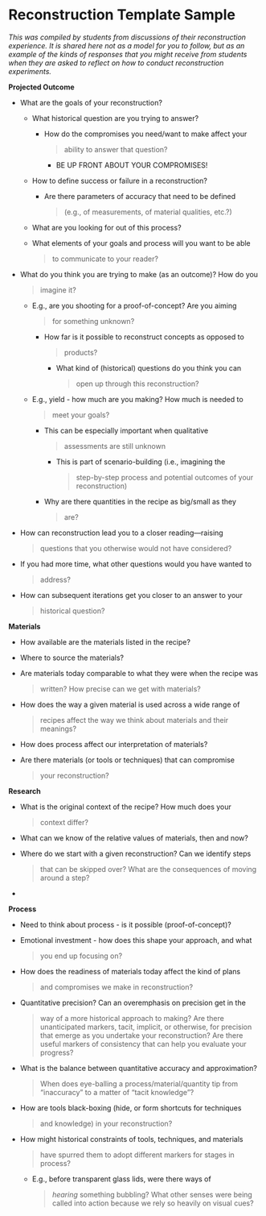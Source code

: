 # Reconstruction Template Sample

*This was compiled by students from discussions of their reconstruction
experience. It is shared here not as a model for you to follow, but as
an example of the kinds of responses that you might receive from
students when they are asked to reflect on how to conduct reconstruction
experiments.*

**Projected Outcome**

-   What are the goals of your reconstruction?

    -   What historical question are you trying to answer?

        -   How do the compromises you need/want to make affect your
            > ability to answer that question?

            -   BE UP FRONT ABOUT YOUR COMPROMISES!

    -   How to define success or failure in a reconstruction?

        -   Are there parameters of accuracy that need to be defined
            > (e.g., of measurements, of material qualities, etc.?)

    -   What are you looking for out of this process?

    -   What elements of your goals and process will you want to be able
        > to communicate to your reader?

-   What do you think you are trying to make (as an outcome)? How do you
    > imagine it?

    -   E.g., are you shooting for a proof-of-concept? Are you aiming
        > for something unknown?

        -   How far is it possible to reconstruct concepts as opposed to
            > products?

            -   What kind of (historical) questions do you think you can
                > open up through this reconstruction?

    -   E.g., yield - how much are you making? How much is needed to
        > meet your goals?

        -   This can be especially important when qualitative
            > assessments are still unknown

            -   This is part of scenario-building (i.e., imagining the
                > step-by-step process and potential outcomes of your
                > reconstruction)

        -   Why are there quantities in the recipe as big/small as they
            > are?

-   How can reconstruction lead you to a closer reading—raising
    > questions that you otherwise would not have considered?

-   If you had more time, what other questions would you have wanted to
    > address?

-   How can subsequent iterations get you closer to an answer to your
    > historical question?

**Materials**

-   How available are the materials listed in the recipe?

-   Where to source the materials?

-   Are materials today comparable to what they were when the recipe was
    > written? How precise can we get with materials?

-   How does the way a given material is used across a wide range of
    > recipes affect the way we think about materials and their
    > meanings?

-   How does process affect our interpretation of materials?

-   Are there materials (or tools or techniques) that can compromise
    > your reconstruction?

**Research**

-   What is the original context of the recipe? How much does your
    > context differ?

-   What can we know of the relative values of materials, then and now?

-   Where do we start with a given reconstruction? Can we identify steps
    > that can be skipped over? What are the consequences of moving
    > around a step?

-   

**Process**

-   Need to think about process - is it possible (proof-of-concept)?

-   Emotional investment - how does this shape your approach, and what
    > you end up focusing on?

-   How does the readiness of materials today affect the kind of plans
    > and compromises we make in reconstruction?

-   Quantitative precision? Can an overemphasis on precision get in the
    > way of a more historical approach to making? Are there
    > unanticipated markers, tacit, implicit, or otherwise, for
    > precision that emerge as you undertake your reconstruction? Are
    > there useful markers of consistency that can help you evaluate
    > your progress?

-   What is the balance between quantitative accuracy and approximation?
    > When does eye-balling a process/material/quantity tip from
    > “inaccuracy” to a matter of “tacit knowledge”?

-   How are tools black-boxing (hide, or form shortcuts for techniques
    > and knowledge) in your reconstruction?

-   How might historical constraints of tools, techniques, and materials
    > have spurred them to adopt different markers for stages in
    > process?

    -   E.g., before transparent glass lids, were there ways of
        > *hearing* something bubbling? What other senses were being
        > called into action because we rely so heavily on visual cues?
